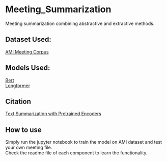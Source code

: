 # Meeting_Summarization

Meeting summarization combining abstractive and extractive methods.

## Dataset Used: 

[AMI Meeting Corpus](http://groups.inf.ed.ac.uk/ami/corpus/)

## Models Used:

[Bert](https://arxiv.org/abs/1810.04805)  
[Longformer](https://arxiv.org/abs/2004.05150)

## Citation
[Text Summarization with Pretrained Encoders](https://arxiv.org/abs/1908.08345)


## How to use 

Simply run the jupyter notebook to train the model on AMI dataset and test your own meeting file.  
Check the readme file of each component to learn the functionality.
